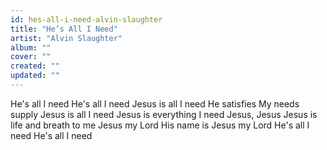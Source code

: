 ```yaml
---
id: hes-all-i-need-alvin-slaughter
title: "He’s All I Need"
artist: "Alvin Slaughter"
album: ""
cover: ""
created: ""
updated: ""
---
```


He's all I need
He's all I need
Jesus is all I need
He satisfies
My needs supply
Jesus is all I need
Jesus is everything I need
Jesus, Jesus
Jesus is life and breath to me
Jesus my Lord
His name is Jesus my Lord
He's all I need
He's all I need